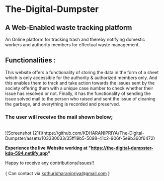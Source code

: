 # The-Digital-Dumpster
## A Web-Enabled waste tracking platform

An Online platform for tracking trash and thereby notifying domestic workers and authority members for effectual waste management.

## Functionalities :
This website offers a functionality of storing the data in the form of a sheet which is only accessible for the authority & authorized members only. And this enables them to track and take action towards the issues sent by the society offering them with a unique case number to check whether their issue has resolved or not. Finally, it has the functionality of sending the issue solved mail to the person who raised and sent the issue of cleaning the garbage, and everything is recorded and preserved. 

### The user will receive the mail shown below;
<br>
![Screenshot (21)](https://github.com/KDHARANIPRIYA/The-Digital-Dumpster/assets/103330033/35ff19b5-5098-41c2-906f-5e9b360f6472)



**Experience the live Website working at "https://the-digital-dumpster-kdp-594.netlify.app"**



Happy to receive any contributions/issues!!<br><br>
{ Can contact via kothuridharanipriya@gmail.com }
